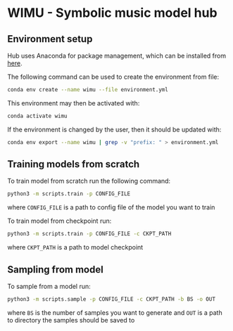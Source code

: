 # WIMU - Symbolic music model hub

## Environment setup
Hub uses Anaconda for package management, which can be installed from [here](https://docs.conda.io/projects/conda/en/latest/user-guide/install/linux.html). 

The following command can be used to create the environment from file:
```sh
conda env create --name wimu --file environment.yml
```

This environment may then be activated with:
```sh
conda activate wimu
```

If the environment is changed by the user, then it should be updated with:
```sh
conda env export --name wimu | grep -v "prefix: " > environment.yml
```

## Training models from scratch
To train model from scratch run the following command:
```sh
python3 -m scripts.train -p CONFIG_FILE 
```
where `CONFIG_FILE` is a path to config file of the model you want to train

To train model from checkpoint run:
```sh
python3 -m scripts.train -p CONFIG_FILE -c CKPT_PATH
```
where `CKPT_PATH` is a path to model checkpoint


## Sampling from model
To sample from a model run:
```sh
python3 -m scripts.sample -p CONFIG_FILE -c CKPT_PATH -b BS -o OUT
```
where `BS` is the number of samples you want to generate and `OUT` is a path to directory the samples should be saved to
